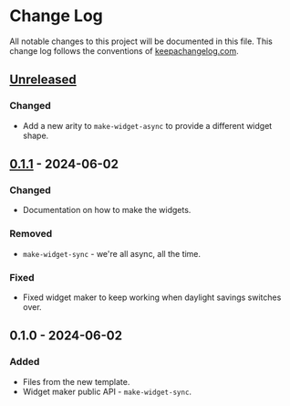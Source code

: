 # Change Log
All notable changes to this project will be documented in this file. This change log follows the conventions of [keepachangelog.com](http://keepachangelog.com/).

## [Unreleased]
### Changed
- Add a new arity to `make-widget-async` to provide a different widget shape.

## [0.1.1] - 2024-06-02
### Changed
- Documentation on how to make the widgets.

### Removed
- `make-widget-sync` - we're all async, all the time.

### Fixed
- Fixed widget maker to keep working when daylight savings switches over.

## 0.1.0 - 2024-06-02
### Added
- Files from the new template.
- Widget maker public API - `make-widget-sync`.

[Unreleased]: https://sourcehost.site/your-name/fizzbuzz/compare/0.1.1...HEAD
[0.1.1]: https://sourcehost.site/your-name/fizzbuzz/compare/0.1.0...0.1.1
